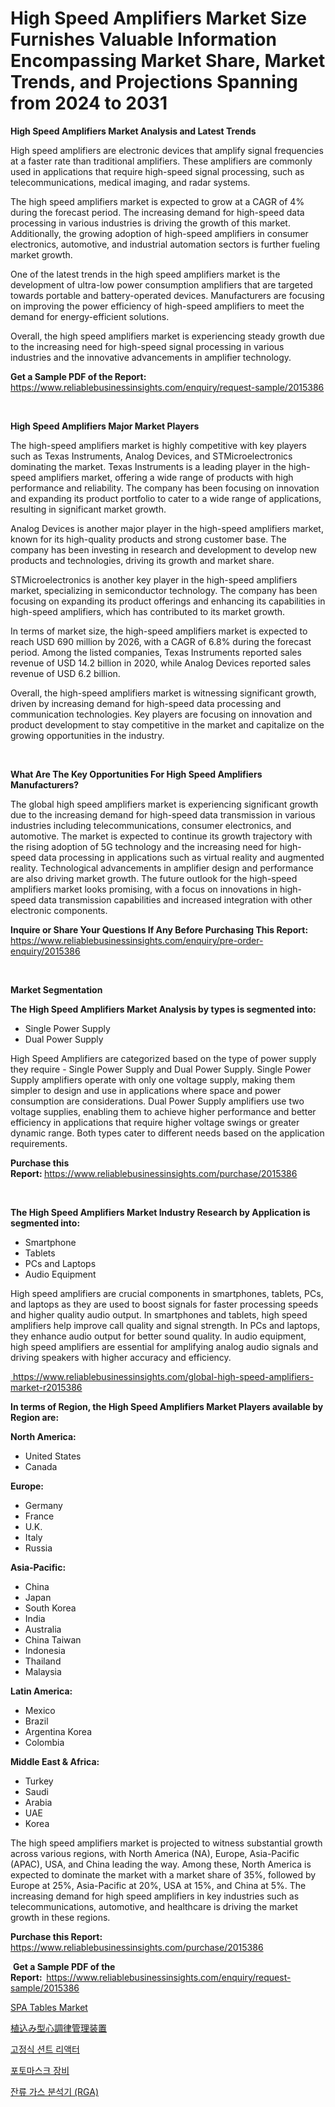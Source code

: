 <p><h1>High Speed Amplifiers Market Size Furnishes Valuable Information Encompassing Market Share, Market Trends, and Projections Spanning from 2024 to 2031</h1></p><p><strong>High Speed Amplifiers Market Analysis and Latest Trends</strong></p>
<p><p>High speed amplifiers are electronic devices that amplify signal frequencies at a faster rate than traditional amplifiers. These amplifiers are commonly used in applications that require high-speed signal processing, such as telecommunications, medical imaging, and radar systems.</p><p>The high speed amplifiers market is expected to grow at a CAGR of 4% during the forecast period. The increasing demand for high-speed data processing in various industries is driving the growth of this market. Additionally, the growing adoption of high-speed amplifiers in consumer electronics, automotive, and industrial automation sectors is further fueling market growth.</p><p>One of the latest trends in the high speed amplifiers market is the development of ultra-low power consumption amplifiers that are targeted towards portable and battery-operated devices. Manufacturers are focusing on improving the power efficiency of high-speed amplifiers to meet the demand for energy-efficient solutions.</p><p>Overall, the high speed amplifiers market is experiencing steady growth due to the increasing need for high-speed signal processing in various industries and the innovative advancements in amplifier technology.</p></p>
<p><strong>Get a Sample PDF of the Report:&nbsp;</strong> <a href="https://www.reliablebusinessinsights.com/enquiry/request-sample/2015386">https://www.reliablebusinessinsights.com/enquiry/request-sample/2015386</a></p>
<p>&nbsp;</p>
<p><strong>High Speed Amplifiers Major Market Players</strong></p>
<p><p>The high-speed amplifiers market is highly competitive with key players such as Texas Instruments, Analog Devices, and STMicroelectronics dominating the market. Texas Instruments is a leading player in the high-speed amplifiers market, offering a wide range of products with high performance and reliability. The company has been focusing on innovation and expanding its product portfolio to cater to a wide range of applications, resulting in significant market growth.</p><p>Analog Devices is another major player in the high-speed amplifiers market, known for its high-quality products and strong customer base. The company has been investing in research and development to develop new products and technologies, driving its growth and market share.</p><p>STMicroelectronics is another key player in the high-speed amplifiers market, specializing in semiconductor technology. The company has been focusing on expanding its product offerings and enhancing its capabilities in high-speed amplifiers, which has contributed to its market growth.</p><p>In terms of market size, the high-speed amplifiers market is expected to reach USD 690 million by 2026, with a CAGR of 6.8% during the forecast period. Among the listed companies, Texas Instruments reported sales revenue of USD 14.2 billion in 2020, while Analog Devices reported sales revenue of USD 6.2 billion.</p><p>Overall, the high-speed amplifiers market is witnessing significant growth, driven by increasing demand for high-speed data processing and communication technologies. Key players are focusing on innovation and product development to stay competitive in the market and capitalize on the growing opportunities in the industry.</p></p>
<p>&nbsp;</p>
<p><strong>What Are The Key Opportunities For High Speed Amplifiers Manufacturers?</strong></p>
<p><p>The global high speed amplifiers market is experiencing significant growth due to the increasing demand for high-speed data transmission in various industries including telecommunications, consumer electronics, and automotive. The market is expected to continue its growth trajectory with the rising adoption of 5G technology and the increasing need for high-speed data processing in applications such as virtual reality and augmented reality. Technological advancements in amplifier design and performance are also driving market growth. The future outlook for the high-speed amplifiers market looks promising, with a focus on innovations in high-speed data transmission capabilities and increased integration with other electronic components.</p></p>
<p><strong>Inquire or Share Your Questions If Any Before Purchasing This Report:</strong> <a href="https://www.reliablebusinessinsights.com/enquiry/pre-order-enquiry/2015386">https://www.reliablebusinessinsights.com/enquiry/pre-order-enquiry/2015386</a></p>
<p>&nbsp;</p>
<p><strong>Market Segmentation</strong></p>
<p><strong>The High Speed Amplifiers Market Analysis by types is segmented into:</strong></p>
<p><ul><li>Single Power Supply</li><li>Dual Power Supply</li></ul></p>
<p><p>High Speed Amplifiers are categorized based on the type of power supply they require - Single Power Supply and Dual Power Supply. Single Power Supply amplifiers operate with only one voltage supply, making them simpler to design and use in applications where space and power consumption are considerations. Dual Power Supply amplifiers use two voltage supplies, enabling them to achieve higher performance and better efficiency in applications that require higher voltage swings or greater dynamic range. Both types cater to different needs based on the application requirements.</p></p>
<p><strong>Purchase this Report:&nbsp;</strong><a href="https://www.reliablebusinessinsights.com/purchase/2015386">https://www.reliablebusinessinsights.com/purchase/2015386</a></p>
<p>&nbsp;</p>
<p><strong>The High Speed Amplifiers Market Industry Research by Application is segmented into:</strong></p>
<p><ul><li>Smartphone</li><li>Tablets</li><li>PCs and Laptops</li><li>Audio Equipment</li></ul></p>
<p><p>High speed amplifiers are crucial components in smartphones, tablets, PCs, and laptops as they are used to boost signals for faster processing speeds and higher quality audio output. In smartphones and tablets, high speed amplifiers help improve call quality and signal strength. In PCs and laptops, they enhance audio output for better sound quality. In audio equipment, high speed amplifiers are essential for amplifying analog audio signals and driving speakers with higher accuracy and efficiency.</p></p>
<p><a href="https://www.reliablebusinessinsights.com/global-high-speed-amplifiers-market-r2015386">&nbsp;https://www.reliablebusinessinsights.com/global-high-speed-amplifiers-market-r2015386</a></p>
<p><strong>In terms of Region, the High Speed Amplifiers Market Players available by Region are:</strong></p>
<p>
    <p> <strong> North America: </strong>
        <ul>
            <li>United States</li>
            <li>Canada</li>
        </ul>
        </p> 
    <p> <strong> Europe: </strong>
        <ul>
            <li>Germany</li>
            <li>France</li>
            <li>U.K.</li>
            <li>Italy</li>
            <li>Russia</li>
        </ul>
        </p> 
    <p> <strong> Asia-Pacific: </strong>
        <ul>
            <li>China</li>
            <li>Japan</li>
            <li>South Korea</li>
            <li>India</li>
            <li>Australia</li>
            <li>China Taiwan</li>
            <li>Indonesia</li>
            <li>Thailand</li>
            <li>Malaysia</li>
        </ul>
        </p> 
    <p> <strong> Latin America: </strong>
        <ul>
            <li>Mexico</li>
            <li>Brazil</li>
            <li>Argentina Korea</li>
            <li>Colombia</li>
        </ul>
        </p> 
    <p> <strong> Middle East & Africa: </strong>
        <ul>
            <li>Turkey</li>
            <li>Saudi</li>
            <li>Arabia</li>
            <li>UAE</li>
            <li>Korea</li>
        </ul>
    </p>
    </p>
<p><p>The high speed amplifiers market is projected to witness substantial growth across various regions, with North America (NA), Europe, Asia-Pacific (APAC), USA, and China leading the way. Among these, North America is expected to dominate the market with a market share of 35%, followed by Europe at 25%, Asia-Pacific at 20%, USA at 15%, and China at 5%. The increasing demand for high speed amplifiers in key industries such as telecommunications, automotive, and healthcare is driving the market growth in these regions.</p></p>
<p><strong>Purchase this Report: </strong><a href="https://www.reliablebusinessinsights.com/purchase/2015386">https://www.reliablebusinessinsights.com/purchase/2015386</a></p>
<p>&nbsp;<strong>Get a Sample PDF of the Report:&nbsp;&nbsp;</strong><a href="https://www.reliablebusinessinsights.com/enquiry/request-sample/2015386">https://www.reliablebusinessinsights.com/enquiry/request-sample/2015386</a></p>
<p><strong></strong></p>
<p><p><a href="https://github.com/faniayasa/Market-Research-Report-List-1/blob/main/spa-tables-market.md">SPA Tables Market</a></p><p><a href="https://medium.com/@bl2501989/%E6%AC%A1%E3%81%AE%E6%96%87%E7%AB%A0%E3%82%92%E6%97%A5%E6%9C%AC%E8%AA%9E%E3%81%AB%E7%BF%BB%E8%A8%B3%E3%81%99%E3%82%8B%E3%81%A8-%E3%82%B0%E3%83%AD%E3%83%BC%E3%83%90%E3%83%AB%E3%81%AA%E3%82%A4%E3%83%B3%E3%83%97%E3%83%A9%E3%83%B3%E3%83%88%E5%8F%AF%E8%83%BD%E3%81%AA%E5%BF%83%E8%87%93%E3%83%AA%E3%82%BA%E3%83%A0%E7%AE%A1%E7%90%86%E3%83%87%E3%83%90%E3%82%A4%E3%82%B9%E3%81%AE%E5%B8%82%E5%A0%B4%E8%A6%8F%E6%A8%A1%E3%81%8A%E3%82%88%E3%81%B3%E3%82%B7%E3%82%A7%E3%82%A2%E5%88%86%E6%9E%90-%E8%A3%BD%E5%93%81%E3%82%BF%E3%82%A4%E3%83%97%E5%88%A5-%E3%82%A2%E3%83%97%E3%83%AA%E3%82%B1%E3%83%BC%E3%82%B7%E3%83%A7%E3%83%B3%E5%88%A5-%E5%9C%B0%E5%9F%9F%E5%88%A5-%E4%BA%88%E6%B8%AC-2024%E5%B9%B4-f1f9c4561e9a">植込み型心調律管理装置</a></p><p><a href="https://medium.com/@elod.85/%EA%B3%A0%EC%A0%95-%EC%87%BC%ED%8A%B8-%EB%A6%AC%EC%97%91%ED%84%B0-%EC%8B%9C%EC%9E%A5-%EC%A0%84%EB%A7%9D-%EC%99%84%EC%A0%84%ED%95%9C-%EC%82%B0%EC%97%85-%EB%B6%84%EC%84%9D-2024%EB%85%84%EB%B6%80%ED%84%B0-2031%EB%85%84%EA%B9%8C%EC%A7%80-fe76dfa54767">고정식 션트 리액터</a></p><p><a href="https://medium.com/@dayanarunolfsdottir/2024%EB%85%84%EB%B6%80%ED%84%B0-2031%EB%85%84%EA%B9%8C%EC%A7%80%EC%9D%98-%EA%B8%B0%EA%B0%84%EC%9D%84-%EC%98%88%EC%B8%A1%ED%95%98%EB%8A%94-%ED%8F%AC%ED%86%A0%EB%A7%88%EC%8A%A4%ED%81%AC-%EC%9E%A5%EB%B9%84-%EC%8B%9C%EC%9E%A5-%EC%97%AD%ED%95%99-%EB%B0%8F-%EC%84%B1%EC%9E%A5-%EB%8F%99%EB%A0%A5%EC%9D%84-%EB%B6%84%EC%84%9D%ED%95%A9%EB%8B%88%EB%8B%A4-681f588517b6">포토마스크 장비</a></p><p><a href="https://github.com/Elenrrera7685/Market-Research-Report-List-2/blob/main/3560439155987.md">잔류 가스 분석기 (RGA)</a></p></p>